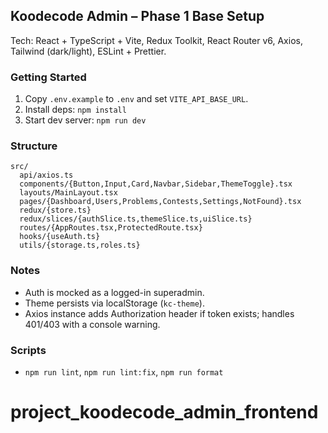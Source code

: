 ## Koodecode Admin – Phase 1 Base Setup

Tech: React + TypeScript + Vite, Redux Toolkit, React Router v6, Axios, Tailwind (dark/light), ESLint + Prettier.

### Getting Started
1. Copy `.env.example` to `.env` and set `VITE_API_BASE_URL`.
2. Install deps: `npm install`
3. Start dev server: `npm run dev`

### Structure
```
src/
  api/axios.ts
  components/{Button,Input,Card,Navbar,Sidebar,ThemeToggle}.tsx
  layouts/MainLayout.tsx
  pages/{Dashboard,Users,Problems,Contests,Settings,NotFound}.tsx
  redux/{store.ts}
  redux/slices/{authSlice.ts,themeSlice.ts,uiSlice.ts}
  routes/{AppRoutes.tsx,ProtectedRoute.tsx}
  hooks/{useAuth.ts}
  utils/{storage.ts,roles.ts}
```

### Notes
- Auth is mocked as a logged-in superadmin.
- Theme persists via localStorage (`kc-theme`).
- Axios instance adds Authorization header if token exists; handles 401/403 with a console warning.

### Scripts
- `npm run lint`, `npm run lint:fix`, `npm run format`
# project_koodecode_admin_frontend
